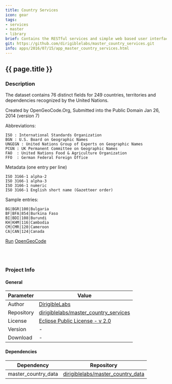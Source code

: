 ```yaml
---
title: Country Services
icon: gear
tags:
- services
- master
- library
brief: Contains the RESTful services and simple web based user interface for countries (ISO3166) - name, codes A2, A3, numeric - opengeocode.org
git: https://github.com/dirigiblelabs/master_country_services.git
info: apps/2016/07/15/app_master_country_services.html
---
```


{{ page.title }}
---


### Description

The dataset contains 76 distinct fields for 249 countries, territories and dependencies recognized by the United Nations.

Created by OpenGeoCode.Org, Submitted into the Public Domain Jan 26, 2014 (version 7)

Abbreviations:

	ISO : International Standards Organization
	BGN : U.S. Board on Geographic Names
	UNGEGN : United Nations Group of Experts on Geographic Names
	PCGN : UK Permanent Committee on Geographic Names
	FAO  : United Nations Food & Agriculture Organization
	FFO  : German Federal Foreign Office

Metadata (one entry per line)

	ISO 3166-1 alpha-2
	ISO 3166-1 alpha-3
	ISO 3166-1 numeric
	ISO 3166-1 English short name (Gazetteer order)


Sample entries:

	BG|BGR|100|Bulgaria
	BF|BFA|854|Burkina Faso
	BI|BDI|108|Burundi
	KH|KHM|116|Cambodia
	CM|CMR|120|Cameroon
	CA|CAN|124|Canada



<div class="btn-toolbar pull-left">
	<a class="btn btn-warning" href="http://dirigible.eclipse.org/services/ui/anonymous.html?git={{ page.git }}.git">Run</a>
	<a class="btn btn-info" href="http://www.opengeocode.org/download/countrynames.txt">OpenGeoCode</a>
</div>

<br><br>

### Project Info

#### General

Parameter     | Value
------------ | -----------
Author     | [DirigibleLabs](https://github.com/dirigiblelabs)
Repository | [dirigiblelabs/master_country_services](https://github.com/dirigiblelabs/master_country_services)
License    | [Eclipse Public License - v 2.0](https://www.eclipse.org/legal/epl-v20.html)
Version    | -
Download   | -


#### Dependencies

Dependency   | Repository
------------ | -----------
master_country_data | [dirigiblelabs/master_country_data](https://github.com/dirigiblelabs/master_country_data)

<br><br>
